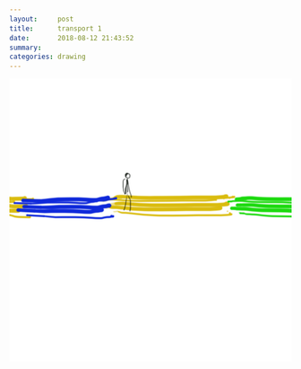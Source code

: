 ```yaml
---
layout:     post
title:      transport 1
date:       2018-08-12 21:43:52
summary:    
categories: drawing
---
```

![transport 1](/images/diary/transport-1.png ".")
